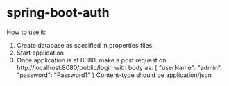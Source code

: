 # spring-boot-auth

How to use it:
1. Create database as specified in properties files.
2. Start application
3. Once application is at 8080, make a post request on http://localhost:8080/public/login with body as:
  {
    "userName": "admin",
    "password": "Password1"
  }
Content-type should be application/json
